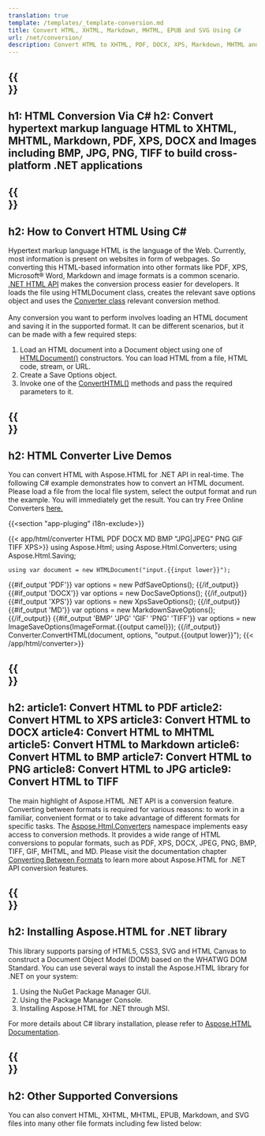 ```yaml
---
translation: true
template: /templates/_template-conversion.md
title: Convert HTML, XHTML, Markdown, MHTML, EPUB and SVG Using C#
url: /net/conversion/
description: Convert HTML to XHTML, PDF, DOCX, XPS, Markdown, MHTML and Images with few lines of C# code via .NET library. Check online HTML Converter for free!
---
```


{{<section banner>}}
---
h1: HTML Conversion Via C# 
h2: Convert hypertext markup language HTML to XHTML, MHTML, Markdown, PDF, XPS, DOCX and Images including BMP, JPG, PNG, TIFF to build cross-platform .NET applications
---

{{<section overview>}}
---
h2: How to Convert HTML Using C#
---

Hypertext markup language HTML is the language of the Web. Currently, most information is present on websites in form of webpages. So converting this HTML-based information into other formats like PDF, XPS, Microsoft® Word, Markdown and image formats is a common scenario. [.NET HTML API](https://products.aspose.com/html/net/) makes the conversion process easier for developers. It loads the file using HTMLDocument class, creates the relevant save options object and uses the [Converter class](https://apireference.aspose.com/html/net/aspose.html.converters/converter) relevant conversion method.</br></br> 
Any conversion you want to perform involves loading an HTML document and saving it in the supported format. It can be different scenarios, but it can be made with a few required steps:</br>
 1. Load an HTML document into a Document object using one of [HTMLDocument()](https://apireference.aspose.com/html/net/aspose.html/htmldocument) constructors. You can load HTML from a file, HTML code, stream, or URL.
 2. Create a Save Options object.
 3. Invoke one of the [ConvertHTML()](https://apireference.aspose.com/html/net/aspose.html.converters/converter/converthtml/) methods and pass the required parameters to it.

{{<section demos>}}
---
h2: HTML Converter Live Demos
---

You can convert HTML with Aspose.HTML for .NET API in real-time. The following C# example demonstrates how to convert an HTML document. Please load a file from the local file system, select the output format and run the example. You will immediately get the result. You can try Free Online Converters <a href="https://products.aspose.app/html/conversion/html" rel="opener noopener noreferrer" target="_blank">here.</a>

{{<section "app-pluging" i18n-exclude>}}

{{< app/html/converter HTML PDF DOCX MD BMP "JPG|JPEG" PNG GIF TIFF XPS>}}
using Aspose.Html;
using Aspose.Html.Converters;
using Aspose.Html.Saving;

    using var document = new HTMLDocument("input.{{input lower}}");
{{#if_output 'PDF'}}
    var options = new PdfSaveOptions();
{{/if_output}}
{{#if_output 'DOCX'}}
    var options = new DocSaveOptions();
{{/if_output}}
{{#if_output 'XPS'}}
    var options = new XpsSaveOptions();
{{/if_output}}
{{#if_output 'MD'}}
    var options = new MarkdownSaveOptions();
{{/if_output}}
{{#if_output 'BMP' 'JPG' 'GIF' 'PNG' 'TIFF'}}
    var options = new ImageSaveOptions(ImageFormat.{{output camel}});
{{/if_output}}
    Converter.ConvertHTML(document, options, "output.{{output lower}}");
{{< /app/html/converter>}}

{{<section documentation>}}
---
h2: 
article1: Convert HTML to PDF
article2: Convert HTML to XPS
article3: Convert HTML to DOCX
article4: Convert HTML to MHTML
article5: Convert HTML to Markdown
article6: Convert HTML to BMP
article7: Convert HTML to PNG
article8: Convert HTML to JPG
article9: Convert HTML to TIFF
---

The main highlight of Aspose.HTML .NET API is a conversion feature. Converting between formats is required for various reasons: to work in a familiar, convenient format or to take advantage of different formats for specific tasks. The [Aspose.Html.Converters](https://apireference.aspose.com/html/net/aspose.html.converters) namespace implements easy access to conversion methods. It provides a wide range of HTML conversions to popular formats, such as PDF, XPS, DOCX, JPEG, PNG, BMP, TIFF, GIF, MHTML, and MD. Please visit the documentation chapter [Converting Between Formats](https://docs.aspose.com/html/net/converting-between-formats/) to learn more about Aspose.HTML for .NET API conversion features.

{{<section installing>}}
---
h2: Installing Aspose.HTML for .NET library
---

This library supports parsing of HTML5, CSS3, SVG and HTML Canvas to construct a Document Object Model (DOM) based on the WHATWG DOM Standard. You can use several ways to install the Aspose.HTML library for .NET on your system:</br>

1. Using the NuGet Package Manager GUI.
2. Using the Package Manager Console.
3. Installing Aspose.HTML for .NET through MSI.</br>  

For more details about C# library installation, please refer to [Aspose.HTML Documentation](https://docs.aspose.com/html/net/getting-started/installation/).

{{<section other-conversions>}}
---
h2: Other Supported Conversions
---

You can also convert HTML, XHTML, MHTML, EPUB, Markdown, and SVG files into many other file formats including few listed below: